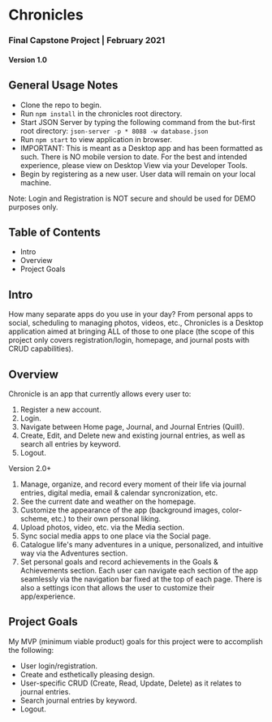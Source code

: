 # Chronicles
### Final Capstone Project | February 2021 
#### Version 1.0


## General Usage Notes

* Clone the repo to begin.
* Run `npm install` in the chronicles root directory.
* Start JSON Server by typing the following command from the but-first root directory: `json-server -p * 8088 -w database.json`
* Run `npm start` to view application in browser.
* IMPORTANT: This is meant as a Desktop app and has been formatted as such. There is NO mobile version to date. For the best and intended experience, please view on Desktop View via your Developer Tools.
* Begin by registering as a new user. User data will remain on your local machine.

Note: Login and Registration is NOT secure and should be used for DEMO purposes only.


## Table of Contents

* Intro
* Overview
* Project Goals


## Intro
How many separate apps do you use in your day? From personal apps to social, scheduling to managing photos, videos, etc., Chronicles is a Desktop application aimed at bringing ALL of those to one place (the scope of this project only covers registration/login, homepage, and journal posts with CRUD capabilities).


## Overview
Chronicle is an app that currently allows every user to:
1. Register a new account.
2. Login.
3. Navigate between Home page, Journal, and Journal Entries (Quill).
4. Create, Edit, and Delete new and existing journal entries, as well as search all entries by keyword.
5. Logout.

Version 2.0+
1.	Manage, organize, and record every moment of their life via journal entries, digital media, email & calendar syncronization, etc.
2.	See the current date and weather on the homepage.
3.	Customize the appearance of the app (background images, color-scheme, etc.) to their own personal liking.
4.	Upload photos, video, etc. via the Media section.
5.	Sync social media apps to one place via the Social page.
6.	Catalogue life's many adventures in a unique, personalized, and intuitive way via the Adventures section.
7.	Set personal goals and record achievements in the Goals & Achievements section.
Each user can navigate each section of the app seamlessly via the navigation bar fixed at the top of each page.  There is also a settings icon that allows the user to customize their app/experience.


## Project Goals
My MVP (minimum viable product) goals for this project were to accomplish the following:

* User login/registration.
* Create and esthetically pleasing design.
* User-specific CRUD (Create, Read, Update, Delete) as it relates to journal entries. 
* Search journal entries by keyword. 
* Logout.
